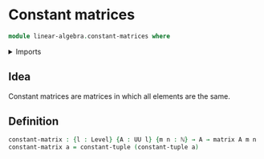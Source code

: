 # Constant matrices

```agda
module linear-algebra.constant-matrices where
```

<details><summary>Imports</summary>

```agda
open import elementary-number-theory.natural-numbers

open import foundation.universe-levels

open import linear-algebra.constant-tuples
open import linear-algebra.matrices
```

</details>

## Idea

Constant matrices are matrices in which all elements are the same.

## Definition

```agda
constant-matrix : {l : Level} {A : UU l} {m n : ℕ} → A → matrix A m n
constant-matrix a = constant-tuple (constant-tuple a)
```
